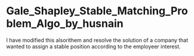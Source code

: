 # Gale_Shapley_Stable_Matching_Problem_Algo_by_husnain
 I have modified this alsorithem and resolve the solution of a company that wanted to assign a stable position according to the employeer interest. 
